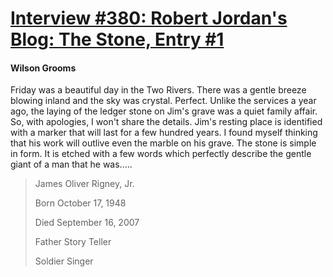 # [Interview #380: Robert Jordan's Blog: The Stone, Entry #1](https://www.theoryland.com/intvmain.php?i=380#1)

#### Wilson Grooms

Friday was a beautiful day in the Two Rivers. There was a gentle breeze blowing inland and the sky was crystal. Perfect. Unlike the services a year ago, the laying of the ledger stone on Jim's grave was a quiet family affair. So, with apologies, I won't share the details. Jim's resting place is identified with a marker that will last for a few hundred years. I found myself thinking that his work will outlive even the marble on his grave. The stone is simple in form. It is etched with a few words which perfectly describe the gentle giant of a man that he was.....

> James Oliver Rigney, Jr.
>
> Born October 17, 1948
>   
> Died September 16, 2007
>
> Father Story Teller
>   
> Soldier Singer

